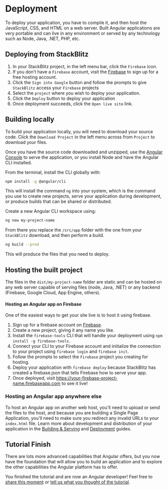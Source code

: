 # Deployment

To deploy your application, you have to compile it, and then host the JavaScript, CSS, and HTML on a web server. Built Angular applications are very portable and can live in any environment or served by any technology such as Node, Java, .NET, PHP, etc.

## Deploying from StackBlitz

1. In your StackBlitz project, in the left menu bar, click the `Firebase` icon.
1. If you don’t have a `Firebase` account, visit the [Firebase](https://firebase.google.com/) to sign up for a free hosting account.
1. Click the `Sign into Google` button and follow the prompts to give `StackBlitz` access your `Firebase` projects
1. Select the `project` where you wish to deploy your application.
1. Click the `Deploy` button to deploy your application
1. Once deployment succeeds, click the `Open live site` link.

## Building locally

To build your application locally, you will need to download your source code. Click the `Download Project` in the left menu across from `Project` to download your files.

Once you have the source code downloaded and unzipped, use the [Angular Console](https://angularconsole.com) to serve the application, or you install Node and have the Angular CLI installed.

From the terminal, install the CLI globally with:

```sh
npm install -g @angular/cli
```

This will install the command `ng` into your system, which is the command you use to create new projects, serve your application during development, or produce builds that can be shared or distributed.

Create a new Angular CLI workspace using:

```sh
ng new my-project-name
```

From there you replace the `/src/app` folder with the one from your `StackBlitz` download, and then perform a build.

```sh
ng build --prod
```

This will produce the files that you need to deploy.

## Hosting the built project

The files in the `dist/my-project-name` folder are static and can be hosted on any web server capable of serving files (node, Java, .NET) or any backend (Firebase, Google Cloud, App Engine, others).

#### Hosting an Angular app on Firebase

One of the easiest ways to get your site live is to host it using firebase.

1. Sign up for a firebase account on [Firebase](https://firebase.google.com/).
1. Create a new project, giving it any name you like.
1. Install the `firebase-tools` CLI that will handle your deployment using `npm install -g firebase-tools`.
1. Connect your CLI to your Firebase account and initialize the connection to your project using `firebase login` and `firebase init`.
1. Follow the prompts to select the `Firebase` project you creating for hosting.
1. Deploy your application with `firebase deploy` because StackBlitz has created a firebase.json that tells Firebase how to serve your app.
1. Once deployed, visit https://your-firebase-project-name.firebaseapp.com to see it live!

### Hosting an Angular app anywhere else

To host an Angular app on another web host, you'll need to upload or send the files to the host, and because you are building a Single Page Application, you'll need to make sure you redirect any invalid URLs to your `index.html` file. Learn more about development and distribution of your application in the [Building & Serving](guide/build) and [Deployment](guide/deployment) guides.

## Tutorial Finish

There are lots more advanced capabilities that Angular offers, but you now have the foundation that will allow you to build an application and to explore the other capabilities the Angular platform has to offer.

You finished the tutorial and are now an Angular developer! Feel free to [share this moment](#) or [tell us what you thought of the tutorial](#).



